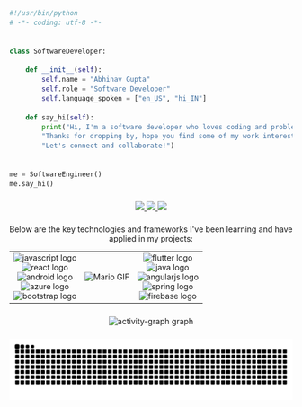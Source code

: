 ```python
#!/usr/bin/python
# -*- coding: utf-8 -*-


class SoftwareDeveloper:

    def __init__(self):
        self.name = "Abhinav Gupta"
        self.role = "Software Developer"
        self.language_spoken = ["en_US", "hi_IN"]

    def say_hi(self):
        print("Hi, I'm a software developer who loves coding and problem-solving."
        "Thanks for dropping by, hope you find some of my work interesting."
        "Let's connect and collaborate!")


me = SoftwareEngineer()
me.say_hi()
```

###

<div align="center">
  <a href="mailto:abhinav30g@gmail.com">
    <img src="https://user-images.githubusercontent.com/74038190/216122065-2f028bae-25d6-4a3c-bc9f-175394ed5011.png" width="100" />
  </a>
  <a href="https://www.linkedin.com/in/abhinav-gupta-b4a2b51aa/" target="_blank">
    <img src="https://user-images.githubusercontent.com/74038190/235294012-0a55e343-37ad-4b0f-924f-c8431d9d2483.gif" width="100">
  </a>
<!--   <a href="https://www.youtube.com/channel/UCcdRIxa9rdPNT7iQhckey6w" target="_blank">
    <img src="https://user-images.githubusercontent.com/74038190/235294007-de441046-823e-4eff-89bf-d4df52858b65.gif" width="100">
  </a> -->
<!--   <a href="https://twitter.com/_ag30_" target="_blank">
    <img src="https://github.com/Anmol-Baranwal/Cool-GIFs-For-GitHub/assets/74038190/cc4fe88c-7f7a-41d8-b449-34b7a178c1c6" width="100">
  </a> -->
  <a href="https://www.instagram.com/_ag30_/" target="_blank">
    <img src="https://user-images.githubusercontent.com/74038190/235294013-a33e5c43-a01c-43f6-b44d-a406d8b4ab75.gif" width="100">
  </a>
</div>

###

<p align="center">Below are the key technologies and frameworks I've been learning and have applied in my projects:</p>

<div align="center">
  <table>
    <tr>
      <td align="center" style="vertical-align: middle;">
        <img src="https://cdn.jsdelivr.net/gh/devicons/devicon/icons/javascript/javascript-original.svg" height="47" alt="javascript logo" />
        <br />
        <img src="https://cdn.jsdelivr.net/gh/devicons/devicon/icons/react/react-original.svg" height="47" alt="react logo" />
        <br />
        <img src="https://cdn.jsdelivr.net/gh/devicons/devicon/icons/android/android-original.svg" height="47" alt="android logo" />
        <br />
        <img src="https://cdn.jsdelivr.net/gh/devicons/devicon/icons/azure/azure-original.svg" height="47" alt="azure logo" />
        <br />
        <img src="https://cdn.jsdelivr.net/gh/devicons/devicon/icons/bootstrap/bootstrap-original.svg" height="47" alt="bootstrap logo" />
      </td>
      <td align="center">
        <img src="https://user-images.githubusercontent.com/74038190/225813708-98b745f2-7d22-48cf-9150-083f1b00d6c9.gif" width="400" alt="Mario GIF" />
      </td>
      <td align="center" style="vertical-align: middle;">
        <img src="https://cdn.jsdelivr.net/gh/devicons/devicon/icons/flutter/flutter-original.svg" height="47" alt="flutter logo" />
        <br />
        <img src="https://cdn.jsdelivr.net/gh/devicons/devicon/icons/java/java-original.svg" height="47" alt="java logo" />
        <br />
        <img src="https://cdn.jsdelivr.net/gh/devicons/devicon/icons/angularjs/angularjs-original.svg" height="47" alt="angularjs logo" />
        <br />
        <img src="https://cdn.jsdelivr.net/gh/devicons/devicon/icons/spring/spring-original.svg" height="47" alt="spring logo" />
        <br />
        <img src="https://cdn.jsdelivr.net/gh/devicons/devicon/icons/firebase/firebase-plain.svg" height="47" alt="firebase logo" />
      </td>
    </tr>
  </table>
</div>


###

<div align="center">
  <img src="https://github-readme-activity-graph.vercel.app/graph?username=Abhinav-3009&radius=16&theme=react&area=true&order=5" height="300" alt="activity-graph graph"  />
</div>

###

<img src="https://raw.githubusercontent.com/Abhinav-3009/Abhinav-3009/output/snake.svg" alt="Snake animation" />

###
